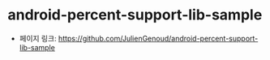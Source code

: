 # android-percent-support-lib-sample

- 페이지 링크: https://github.com/JulienGenoud/android-percent-support-lib-sample

